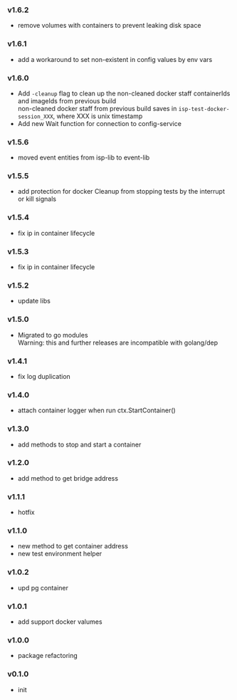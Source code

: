 ### v1.6.2
* remove volumes with containers to prevent leaking disk space
### v1.6.1
* add a workaround to set non-existent in config values by env vars
### v1.6.0
* Add `-cleanup` flag to clean up the non-cleaned docker staff containerIds and imageIds from previous build  
  non-cleaned docker staff from previous build saves in `isp-test-docker-session_XXX`, where XXX is unix timestamp
* Add new Wait function for connection to config-service
### v1.5.6
* moved event entities from isp-lib to event-lib
### v1.5.5
* add protection for docker Cleanup from stopping tests by the interrupt or kill signals
### v1.5.4
* fix ip in container lifecycle
### v1.5.3
* fix ip in container lifecycle
### v1.5.2
* update libs
### v1.5.0
* Migrated to go modules  
  Warning: this and further releases are incompatible with golang/dep
### v1.4.1
* fix log duplication
### v1.4.0
* attach container logger when run ctx.StartContainer()
### v1.3.0
* add methods to stop and start a container
### v1.2.0
* add method to get bridge address
### v1.1.1
* hotfix
### v1.1.0
* new method to get container address
* new test environment helper
### v1.0.2
* upd pg container
### v1.0.1
* add support docker valumes
### v1.0.0
* package refactoring
### v0.1.0
* init
